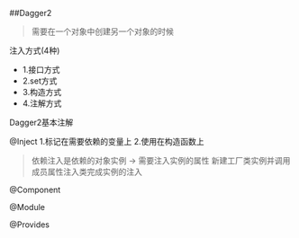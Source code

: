 ##Dagger2

> 需要在一个对象中创建另一个对象的时候


注入方式(4种)

* 1.接口方式
* 2.set方式
* 3.构造方式
* 4.注解方式

Dagger2基本注解

@Inject
1.标记在需要依赖的变量上
2.使用在构造函数上
> 依赖注入是依赖的对象实例 -> 需要注入实例的属性
> 新建工厂类实例并调用成员属性注入类完成实例的注入

@Component


@Module


@Provides





